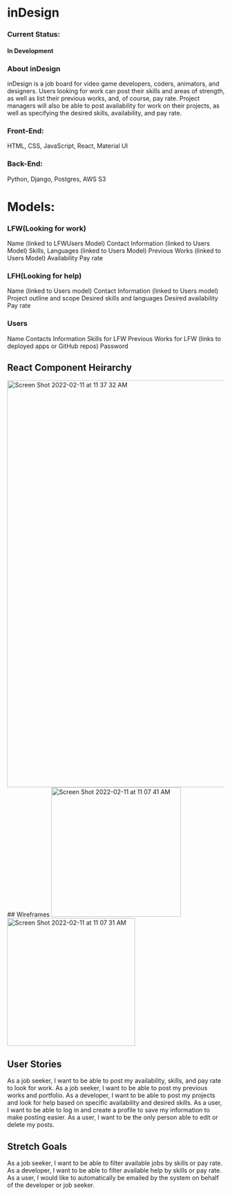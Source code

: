 # inDesign

### Current Status:
#### In Development

### About inDesign
	
inDesign is a job board for video game developers, coders, animators, and designers. Users looking for work can post their skills and areas of strength, as well as list their previous works, and, of course, pay rate. Project managers will also be able to post availability for work on their projects, as well as specifying the desired skills, availability, and pay rate.

### Front-End:
HTML, CSS, JavaScript, React, Material UI

### Back-End:
Python, Django, Postgres, AWS S3

# Models:
### LFW(Looking for work)
Name (linked to LFWUsers Model)
Contact Information (linked to Users Model)
Skills, Languages (linked to Users Model)
Previous Works (linked to Users Model)
Availability
Pay rate

### LFH(Looking for help)
Name (linked to Users model)
Contact Information (linked to Users model)
Project outline and scope
Desired skills and languages
Desired availability
Pay rate

### Users
Name 
Contacts Information
Skills for LFW
Previous Works for LFW (links to deployed apps or GitHub repos)
Password
		
## React Component Heirarchy
<img width="943" alt="Screen Shot 2022-02-11 at 11 37 32 AM" src="https://user-images.githubusercontent.com/94239332/153631480-07c6fa9c-138c-47cc-b6e4-86cc3702a3cb.png">
## Wireframes 
<img width="300" alt="Screen Shot 2022-02-11 at 11 07 41 AM" src="https://user-images.githubusercontent.com/94239332/153628923-4c46ee20-777d-4370-8d4d-3438ec2397a4.png">
<img width="296" alt="Screen Shot 2022-02-11 at 11 07 31 AM" src="https://user-images.githubusercontent.com/94239332/153628936-8b34ce97-ec4a-4b2e-912c-795cd82e5bce.png">

## User Stories 
As a job seeker, I want to be able to post my availability, skills, and pay rate to look for work.
As a job seeker, I want to be able to post my previous works and portfolio.
As a developer, I want to be able to post my projects and look for help based on specific availability and desired skills.
As a user, I want to be able to log in and create a profile to save my information to make posting easier.
As a user, I want to be the only person able to edit or delete my posts.

## Stretch Goals
As a job seeker, I want to be able to filter available jobs by skills or pay rate.
As a developer, I want to be able to filter available help by skills or pay rate.
As a user, I would like to automatically be emailed by the system on behalf of the developer or job seeker.

